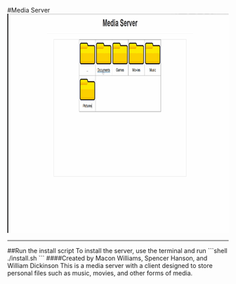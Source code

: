 #Media Server
<img src="media/demo_latest.gif" width="600" height="500" />
<br />
<hr />
##Run the install script
To install the server, use the terminal and run
```shell
./install.sh
```
####Created by Macon Williams, Spencer Hanson, and William Dickinson
This is a media server with a client designed to store personal files such as music, movies, and other forms of media. 